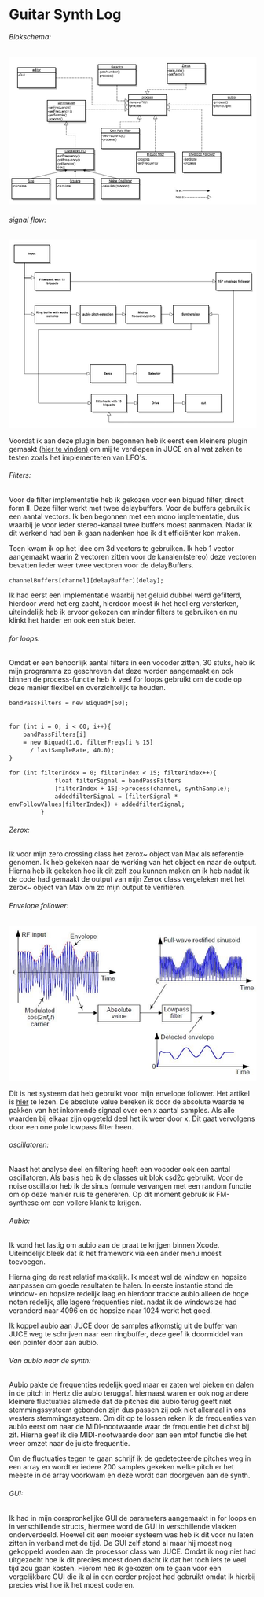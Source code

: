 # Guitar Synth Log

###### Blokschema:

<img src="images/BlokSchemaV2.jpg">

###### signal flow:
<img src="images/flowChart.jpg">


Voordat ik aan deze plugin ben begonnen heb ik eerst een kleinere plugin gemaakt
 <a href="https://bramgiesen.com/ringmodplugin.html">(hier te vinden)</a> om mij te verdiepen in JUCE en al wat zaken te testen zoals het implementeren van LFO's.

###### Filters:
Voor de filter implementatie heb ik gekozen voor een biquad filter, direct form II. Deze filter werkt met twee delaybuffers. Voor de buffers gebruik ik een aantal vectors. Ik ben begonnen met een mono implementatie, dus waarbij je voor ieder stereo-kanaal twee buffers moest aanmaken. Nadat ik dit werkend had ben ik gaan nadenken hoe ik dit efficiënter kon maken.

Toen kwam ik op het idee om 3d vectors te gebruiken. Ik heb 1 vector aangemaakt waarin 2 vectoren zitten voor de kanalen(stereo) deze vectoren bevatten ieder weer twee vectoren voor de delayBuffers.

```
channelBuffers[channel][delayBuffer][delay];

```

Ik had eerst een implementatie waarbij het geluid dubbel werd gefilterd, hierdoor werd het erg zacht, hierdoor moest ik het heel erg versterken, uiteindelijk heb ik ervoor gekozen om minder filters te gebruiken en nu klinkt het harder en ook een stuk beter. 

###### for loops:

Omdat er een behoorlijk aantal filters in een vocoder zitten, 30 stuks, heb ik mijn programma zo geschreven dat deze worden aangemaakt en ook binnen de process-functie heb ik veel for loops gebruikt om de code op deze manier flexibel en overzichtelijk te houden.

```
bandPassFilters = new Biquad*[60];


for (int i = 0; i < 60; i++){
    bandPassFilters[i]
    = new Biquad(1.0, filterFreqs[i % 15]
      / lastSampleRate, 40.0);
}

```

```
for (int filterIndex = 0; filterIndex < 15; filterIndex++){
             float filterSignal = bandPassFilters
             [filterIndex + 15]->process(channel, synthSample);
             addedfilterSignal = (filterSignal * envFollowValues[filterIndex]) + addedfilterSignal;
         }
```


###### Zerox:

Ik voor mijn zero crossing class het zerox~ object van Max als referentie genomen. Ik heb gekeken naar de werking van het object en naar de output. Hierna heb ik gekeken hoe ik dit zelf zou kunnen maken en ik heb nadat ik de code had gemaakt de output van mijn Zerox class vergeleken met het zerox~ object van Max om zo mijn output te verifiëren.

###### Envelope follower:

<img src="images/envelope_detection_fig2_11007.jpg">

Dit is het systeem dat heb gebruikt voor mijn envelope follower. Het artikel is <a href="https://www.dsprelated.com/showarticle/938.php">hier</a> te lezen. De absolute value bereken ik door de absolute waarde te pakken van het inkomende signaal over een x aantal samples. Als alle waarden bij elkaar zijn opgeteld deel het ik weer door x.
Dit gaat vervolgens door een one pole lowpass filter heen.

###### oscillatoren:
Naast het analyse deel en filtering heeft een vocoder ook een aantal oscillatoren. Als basis heb ik de classes uit blok csd2c gebruikt. Voor de noise oscillator heb ik de sinus formule vervangen met een random functie om op deze manier ruis te genereren. Op dit moment gebruik ik FM-synthese om een vollere klank te krijgen.  

###### Aubio:
Ik vond het lastig om aubio aan de praat te krijgen binnen Xcode. Uiteindelijk bleek dat ik het framework via een ander menu moest toevoegen.  

Hierna ging de rest relatief makkelijk. Ik moest wel de window en hopsize aanpassen om goede resultaten te halen.
In eerste instantie stond de window- en hopsize redelijk laag en hierdoor trackte aubio alleen de hoge noten redelijk, alle lagere frequenties niet. nadat ik de windowsize had veranderd naar 4096 en de hopsize naar 1024 werkt het goed.

Ik koppel aubio aan JUCE door de samples afkomstig uit de buffer van JUCE weg te schrijven naar een ringbuffer, deze geef ik doormiddel van een pointer door aan aubio.

###### Van aubio naar de synth:

Aubio pakte de frequenties redelijk goed maar er zaten wel pieken en dalen in de pitch in Hertz die aubio teruggaf.
hiernaast waren er ook nog andere kleinere fluctuaties alsmede dat de pitches die aubio terug geeft niet stemmingssysteem gebonden zijn dus passen zij ook niet allemaal in ons westers stemmingssysteem. Om dit op te lossen reken ik de frequenties van aubio eerst om naar de MIDI-nootwaarde waar de frequentie het dichst bij zit. Hierna geef ik die MIDI-nootwaarde door aan een mtof functie die het weer omzet naar de juiste frequentie.

Om de fluctuaties tegen te gaan schrijf ik de gedetecteerde pitches weg in een array en wordt er iedere 200 samples gekeken welke pitch er het meeste in de array voorkwam en deze wordt dan doorgeven aan de synth.

###### GUI:

Ik had in mijn oorspronkelijke GUI de parameters aangemaakt in for loops en in verschillende structs, hiermee word de GUI in verschillende vlakken onderverdeeld. Hoewel dit een mooier systeem was heb ik dit voor nu laten zitten in verband met de tijd. De GUI zelf stond al maar hij moest nog gekoppeld worden aan de processor class van JUCE. Omdat ik nog niet had uitgezocht hoe ik dit precies moest doen dacht ik dat het toch iets te veel tijd zou gaan kosten. Hierom heb ik gekozen om te gaan voor een vergelijkbare GUI die ik al in een eerder project had gebruikt omdat ik hierbij precies wist hoe ik het moest coderen.
